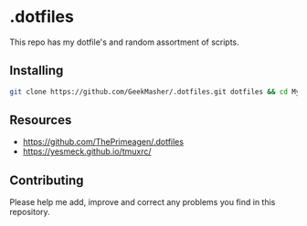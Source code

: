 # .dotfiles

This repo has my dotfile's and random assortment of scripts.

## Installing

```bash
git clone https://github.com/GeekMasher/.dotfiles.git dotfiles && cd MyLittleBoxOfLinuxTricks && ./install.sh
```


## Resources

- https://github.com/ThePrimeagen/.dotfiles
- https://yesmeck.github.io/tmuxrc/

## Contributing

Please help me add, improve and correct any problems you find in this repository.

